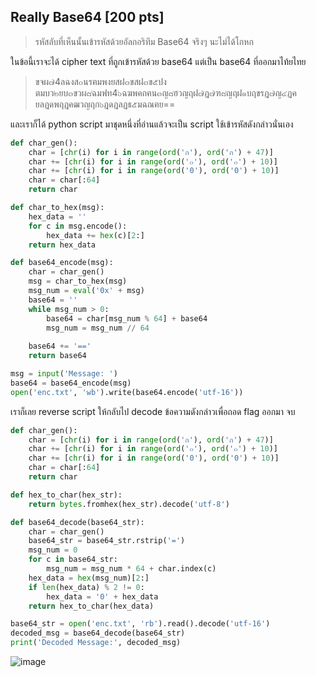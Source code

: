 ## Really Base64 [200 pts]
> รหัสลับที่เห็นนั้นเข้ารหัสด้วยอัลกอริทึม Base64 จริงๆ นะไม่ได้โกหก

ในข้อนี้เราจะได้ cipher text ที่ถูกเข้ารหัสด้วย base64 แต่เป็น base64 ที่ออกมาไท้ยไทย
> ขจผ๗4ลฉงส๐นรฅมพงยสฝ๓ขสฝ๓ข๕ปงตมบว๒ยบ๓ขวผ๘ฉมฟท4๖ฉฆพคถฅน๓ญ๘ฮวญฤฝ๗ฎ๗ฑ๘ญฤฝ๑บฤขรฎ๗ญ๔ฏคยลฎดพฤฎคฒวญฤก๖ฎดฎลฏธ๕มฉณฅย==

และเราก็ได้ python script มาชุดหนึ่งที่อ่านแล้วจะเป็น script ใช้เข้ารหัสดังกล่าวนั่นเอง

```python
def char_gen():
    char = [chr(i) for i in range(ord('ก'), ord('ก') + 47)]
    char += [chr(i) for i in range(ord('๐'), ord('๐') + 10)]
    char += [chr(i) for i in range(ord('0'), ord('0') + 10)]
    char = char[:64]
    return char

def char_to_hex(msg):
    hex_data = ''
    for c in msg.encode():
        hex_data += hex(c)[2:]
    return hex_data

def base64_encode(msg):
    char = char_gen()
    msg = char_to_hex(msg)
    msg_num = eval('0x' + msg)
    base64 = ''
    while msg_num > 0:
        base64 = char[msg_num % 64] + base64
        msg_num = msg_num // 64
    
    base64 += '=='
    return base64

msg = input('Message: ')
base64 = base64_encode(msg)
open('enc.txt', 'wb').write(base64.encode('utf-16'))
```

เราก็เลย reverse script ให้กลับไป decode ข้อความดังกล่าวเพื่อถอด flag ออกมา จบ

```python
def char_gen():
    char = [chr(i) for i in range(ord('ก'), ord('ก') + 47)]
    char += [chr(i) for i in range(ord('๐'), ord('๐') + 10)]
    char += [chr(i) for i in range(ord('0'), ord('0') + 10)]
    char = char[:64]
    return char

def hex_to_char(hex_str):
    return bytes.fromhex(hex_str).decode('utf-8')

def base64_decode(base64_str):
    char = char_gen()
    base64_str = base64_str.rstrip('=')
    msg_num = 0
    for c in base64_str:
        msg_num = msg_num * 64 + char.index(c)
    hex_data = hex(msg_num)[2:]
    if len(hex_data) % 2 != 0:
        hex_data = '0' + hex_data
    return hex_to_char(hex_data)

base64_str = open('enc.txt', 'rb').read().decode('utf-16')
decoded_msg = base64_decode(base64_str)
print('Decoded Message:', decoded_msg)
```

![image](https://github.com/mrggaebsong/WTCTT2023-Final-Round-Writeup/assets/22939654/e38db2e6-3f9a-44d4-927e-749a3f6061b7)
